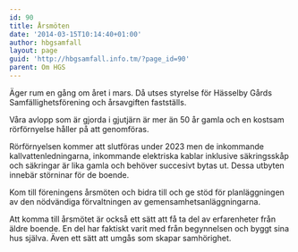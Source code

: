 ```yaml
---
id: 90
title: Årsmöten
date: '2014-03-15T10:14:40+01:00'
author: hbgsamfall
layout: page
guid: 'http://hbgsamfall.info.tm/?page_id=90'
parent: Om HGS
---
```


Äger rum en gång om året i mars. Då utses styrelse för Hässelby Gårds Samfällighetsförening och årsavgiften fastställs.

Våra avlopp som är gjorda i gjutjärn är mer än 50 år gamla och en kostsam rörförnyelse håller på att genomföras.

Rörförnyelsen kommer att slutföras under 2023 men de inkommande kallvattenledningarna, inkommande elektriska kablar inklusive säkringsskåp och säkringar är lika gamla och behöver succesivt bytas ut. Dessa utbyten innebär störninar för de boende. 

Kom till föreningens årsmöten och bidra till och ge stöd för planläggningen av den nödvändiga förvaltningen av gemensamhetsanläggningarna.

Att komma till årsmötet är också ett sätt att få ta del av erfarenheter från äldre boende. En del har faktiskt varit med från begynnelsen och byggt sina hus själva. Även ett sätt att umgås som skapar samhörighet.
